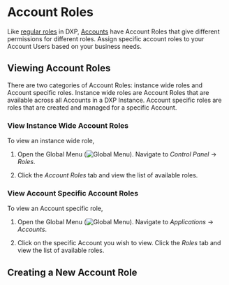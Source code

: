 # Account Roles

Like [regular roles](../roles-and-permissions/understanding-roles-and-permissions.md) in DXP, [Accounts](../accounts.md) have Account Roles that give different permissions for different roles. Assign specific account roles to your Account Users based on your business needs.

## Viewing Account Roles

There are two categories of Account Roles: instance wide roles and Account specific roles. Instance wide roles are Account Roles that are available across all Accounts in a DXP Instance. Account specific roles are roles that are created and managed for a specific Account.

### View Instance Wide Account Roles

To view an instance wide role, 

1. Open the Global Menu (![Global Menu](../images/icon-applications-menu.png)). Navigate to *Control Panel* &rarr; *Roles*.

1. Click the *Account Roles* tab and view the list of available roles.

### View Account Specific Account Roles

To view an Account specific role,

1. Open the Global Menu (![Global Menu](../images/icon-applications-menu.png)). Navigate to *Applications* &rarr; *Accounts*.

1. Click on the specific Account you wish to view. Click the *Roles* tab and view the list of available roles.

## Creating a New Account Role

## 
